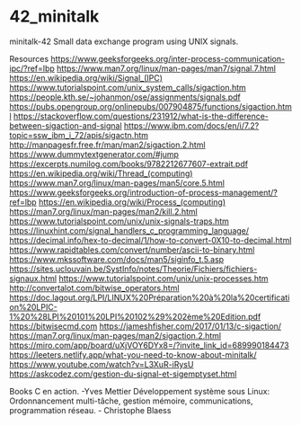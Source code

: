 # 42_minitalk
minitalk-42
Small data exchange program using UNIX signals.

Resources
https://www.geeksforgeeks.org/inter-process-communication-ipc/?ref=lbp
https://www.man7.org/linux/man-pages/man7/signal.7.html
https://en.wikipedia.org/wiki/Signal_(IPC)
https://www.tutorialspoint.com/unix_system_calls/sigaction.htm
https://people.kth.se/~johanmon/ose/assignments/signals.pdf
https://pubs.opengroup.org/onlinepubs/007904875/functions/sigaction.html
https://stackoverflow.com/questions/231912/what-is-the-difference-between-sigaction-and-signal
https://www.ibm.com/docs/en/i/7.2?topic=ssw_ibm_i_72/apis/sigactn.htm
http://manpagesfr.free.fr/man/man2/sigaction.2.html
https://www.dummytextgenerator.com/#jump
https://excerpts.numilog.com/books/9782212677607-extrait.pdf
https://en.wikipedia.org/wiki/Thread_(computing)
https://www.man7.org/linux/man-pages/man5/core.5.html
https://www.geeksforgeeks.org/introduction-of-process-management/?ref=lbp
https://en.wikipedia.org/wiki/Process_(computing)
https://man7.org/linux/man-pages/man2/kill.2.html
https://www.tutorialspoint.com/unix/unix-signals-traps.htm
https://linuxhint.com/signal_handlers_c_programming_language/
https://decimal.info/hex-to-decimal/1/how-to-convert-0X10-to-decimal.html
https://www.rapidtables.com/convert/number/ascii-to-binary.html
https://www.mkssoftware.com/docs/man5/siginfo_t.5.asp
https://sites.uclouvain.be/SystInfo/notes/Theorie/Fichiers/fichiers-signaux.html
https://www.tutorialspoint.com/unix/unix-processes.htm
http://convertalot.com/bitwise_operators.html
https://doc.lagout.org/LPI/LINUX%20Préparation%20à%20la%20certification%20LPIC-1%20%28LPI%20101%20LPI%20102%29%202ème%20Edition.pdf
https://bitwisecmd.com
https://jameshfisher.com/2017/01/13/c-sigaction/
https://man7.org/linux/man-pages/man2/sigaction.2.html
https://miro.com/app/board/uXjVOY6DYx8=/?invite_link_id=689990184473
https://leeters.netlify.app/what-you-need-to-know-about-minitalk/
https://www.youtube.com/watch?v=L3XuR-iRysU
https://askcodez.com/gestion-du-signal-et-sigemptyset.html

Books
C en action. -Yves Mettier
Développement système sous Linux: Ordonnancement multi-tâche, gestion mémoire, communications, programmation réseau. - Christophe Blaess

